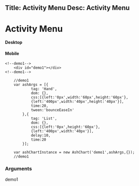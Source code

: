 Title: Activity Menu
Desc: Activity Menu
---
# Activity Menu

#### Desktop

#### Mobile

```
<!--demo1-->
	<div id="demo1"></div>
<!--demo1-->
```

```
	//demo1
	var ashArgs = [{
			tag: 'Hand',
		    dom: {},
		    css:[{left:'0px',width:'60px',height:'60px'},
		    {left:'400px',width:'40px',height:'40px'}],
		    time:20,
		    tween:'bounceEaseIn'
		},{
			tag: 'List',
		    dom: {},
		    css:[{left:'0px',height:'60px'},
		    {left:'400px',width:'40px'}],
		    delay:10,
		    time:20
		}];

	var ashChartInstance = new AshChart('demo1',ashArgs,{});
	//demo1
```
### Arguments


demo1